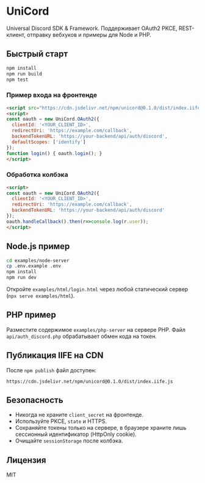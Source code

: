 # UniCord

Universal Discord SDK & Framework. Поддерживает OAuth2 PKCE, REST-клиент, отправку вебхуков и примеры для Node и PHP.

## Быстрый старт

```bash
npm install
npm run build
npm test
```

### Пример входа на фронтенде
```html
<script src="https://cdn.jsdelivr.net/npm/unicord@0.1.0/dist/index.iife.js"></script>
<script>
const oauth = new UniCord.OAuth2({
  clientId: '<YOUR_CLIENT_ID>',
  redirectUri: 'https://example.com/callback',
  backendTokenURL: 'https://your-backend/api/auth/discord',
  defaultScopes: ['identify']
});
function login() { oauth.login(); }
</script>
```

### Обработка колбэка
```html
<script>
const oauth = new UniCord.OAuth2({
  clientId: '<YOUR_CLIENT_ID>',
  redirectUri: 'https://example.com/callback',
  backendTokenURL: 'https://your-backend/api/auth/discord'
});
oauth.handleCallback().then(r=>console.log(r.user));
</script>
```

## Node.js пример
```bash
cd examples/node-server
cp .env.example .env
npm install
npm run dev
```
Откройте `examples/html/login.html` через любой статический сервер (`npx serve examples/html`).

## PHP пример
Разместите содержимое `examples/php-server` на сервере PHP. Файл `api/auth_discord.php` обрабатывает обмен кода на токен.

## Публикация IIFE на CDN
После `npm publish` файл доступен:
```
https://cdn.jsdelivr.net/npm/unicord@0.1.0/dist/index.iife.js
```

## Безопасность
- Никогда не храните `client_secret` на фронтенде.
- Используйте PKCE, `state` и HTTPS.
- Сохраняйте токены только на сервере, в браузере храните лишь сессионный идентификатор (HttpOnly cookie).
- Очищайте `sessionStorage` после колбэка.

## Лицензия
MIT
